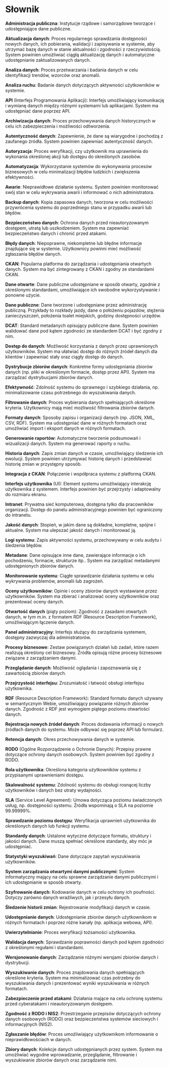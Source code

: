 # Słownik
**Administracja publiczna**: Instytucje rządowe i samorządowe tworzące i udostępniające dane publiczne.

**Aktualizacja danych**: Proces regularnego sprawdzania dostępności nowych danych, ich pobierania, walidacji i zapisywania w systemie, aby utrzymać bazę danych w stanie aktualności i zgodności z rzeczywistością. System powinien umożliwiać ciągłą aktualizację danych i automatyczne udostępnianie zaktualizowanych danych.

**Analiza danych**: Proces przetwarzania i badania danych w celu identyfikacji trendów, wzorców oraz anomalii.

**Analiza ruchu**: Badanie danych dotyczących aktywności użytkowników w systemie.

**API** (Interfejs Programowania Aplikacji): Interfejs umożliwiający komunikację i wymianę danych między różnymi systemami lub aplikacjami. System ma udostępniać dane poprzez API.

**Archiwizacja danych**: Proces przechowywania danych historycznych w celu ich zabezpieczenia i możliwości odtworzenia.

**Autentyczność danych**: Zapewnienie, że dane są wiarygodne i pochodzą z zaufanego źródła. System powinien zapewniać autentyczność danych.

**Autoryzacja**: Proces weryfikacji, czy użytkownik ma uprawnienia do wykonania określonej akcji lub dostępu do określonych zasobów.

**Automatyzacja**: Wykorzystanie systemów do wykonywania procesów biznesowych w celu minimalizacji błędów ludzkich i zwiększenia efektywności.

**Awarie**: Nieprawidłowe działanie systemu. System powinien monitorować swój stan w celu wykrywania awarii i informować o nich administratora.

**Backup danych**: Kopia zapasowa danych, tworzona w celu możliwości przywrócenia systemu do poprzedniego stanu w przypadku awarii lub błędów.

**Bezpieczeństwo danych**: Ochrona danych przed nieautoryzowanym dostępem, utratą lub uszkodzeniem. System ma zapewniać bezpieczeństwo danych i chronić przed atakami.

**Błędy danych**: Niepoprawne, niekompletne lub błędne informacje znajdujące się w systemie. Użytkownicy powinni mieć możliwość zgłaszania błędów danych.

**CKAN**: Popularna platforma do zarządzania i udostępniania otwartych danych. System ma być zintegrowany z CKAN i zgodny ze standardami CKAN.

**Dane otwarte**: Dane publiczne udostępniane w sposób otwarty, zgodnie z określonymi standardami, umożliwiające ich swobodne wykorzystywanie i ponowne użycie.

**Dane publiczne**: Dane tworzone i udostępniane przez administrację publiczną. Przykłady to rozkłady jazdy, dane o położeniu pojazdów, stężenia zanieczyszczeń, położenia toalet miejskich, godziny dostępności urzędów.

**DCAT**: Standard metadanych opisujący publiczne dane. System powinien walidować dane pod kątem zgodności ze standardem DCAT i być zgodny z nim.

**Dostęp do danych**: Możliwość korzystania z danych przez uprawnionych użytkowników. System ma ułatwiać dostęp do różnych źródeł danych dla klientów i zapewniać stały oraz ciągły dostęp do danych.

**Dystrybucje zbiorów danych**: Konkretne formy udostępniania zbiorów danych (np. pliki w określonym formacie, dostęp przez API). System ma zarządzać dystrybucjami zbiorów danych.

**Efektywność**: Zdolność systemu do sprawnego i szybkiego działania, np. minimalizowanie czasu potrzebnego do wyszukiwania danych.

**Filtrowanie danych**: Proces wybierania danych spełniających określone kryteria. Użytkownicy mają mieć możliwość filtrowania zbiorów danych.

**Formaty danych**: Sposoby zapisu i organizacji danych (np. JSON, XML, CSV, RDF). System ma udostępniać dane w różnych formatach oraz umożliwiać import i eksport danych w różnych formatach.

**Generowanie raportów**: Automatyczne tworzenie podsumowań i wizualizacji danych. System ma generować raporty o ruchu.

**Historia danych**: Zapis zmian danych w czasie, umożliwiający śledzenie ich ewolucji. System powinien utrzymywać historię danych i przedstawiać historię zmian w przystępny sposób.

**Integracja z CKAN**: Połączenie i współpraca systemu z platformą CKAN.

**Interfejs użytkownika** (UI): Element systemu umożliwiający interakcję użytkownika z systemem. Interfejs powinien być przejrzysty i adaptowalny do rozmiaru ekranu.

**Intranet**: Prywatna sieć komputerowa, dostępna tylko dla pracowników organizacji. Dostęp do panelu administracyjnego powinien być ograniczony do intranetu.

**Jakość danych**: Stopień, w jakim dane są dokładne, kompletne, spójne i aktualne. System ma ulepszać jakość danych i monitorować ją.

**Logi systemu**: Zapis aktywności systemu, przechowywany w celu audytu i śledzenia błędów.

**Metadane**: Dane opisujące inne dane, zawierające informacje o ich pochodzeniu, formacie, strukturze itp.. System ma zarządzać metadanymi udostępnionych zbiorów danych.

**Monitorowanie systemu**: Ciągłe sprawdzanie działania systemu w celu wykrywania problemów, anomalii lub zagrożeń.

**Oceny użytkowników**: Opinie i oceny zbiorów danych wystawiane przez użytkowników. System ma zbierać i analizować oceny użytkowników oraz prezentować oceny danych.

**Otwartość danych** (piąty poziom): Zgodność z zasadami otwartych danych, w tym m.in. z formatem RDF (Resource Description Framework), umożliwiającym łączenie danych.

**Panel administracyjny**: Interfejs służący do zarządzania systemem, dostępny zazwyczaj dla administratorów.

**Procesy biznesowe**: Zestaw powiązanych działań lub zadań, które razem realizują określony cel biznesowy. Źródła opisują różne procesy biznesowe związane z zarządzaniem danymi.

**Przeglądanie danych**: Możliwość oglądania i zapoznawania się z zawartością zbiorów danych.

**Przejrzystość interfejsu**: Zrozumiałość i łatwość obsługi interfejsu użytkownika.

**RDF** (Resource Description Framework): Standard formatu danych używany w semantycznym Webie, umożliwiający powiązanie różnych zbiorów danych. Zgodność z RDF jest wymogiem piątego poziomu otwartości danych.

**Rejestracja nowych źródeł danych**: Proces dodawania informacji o nowych źródłach danych do systemu. Może odbywać się poprzez API lub formularz.

**Retencja danych**: Okres przechowywania danych w systemie.

**RODO** (Ogólne Rozporządzenie o Ochronie Danych): Przepisy prawne dotyczące ochrony danych osobowych. System powinien być zgodny z RODO.

**Rola użytkownika**: Określona kategoria użytkowników systemu z przypisanymi uprawnieniami dostępu.

**Skalowalność systemu**: Zdolność systemu do obsługi rosnącej liczby użytkowników i danych bez utraty wydajności.

**SLA** (Service Level Agreement): Umowa dotycząca poziomu świadczonych usług, np. dostępności systemu. Źródła wspominają o SLA na poziomie 99.99999%.

**Sprawdzanie poziomu dostępu**: Weryfikacja uprawnień użytkownika do określonych danych lub funkcji systemu.

**Standardy danych**: Ustalone wytyczne dotyczące formatu, struktury i jakości danych. Dane muszą spełniać określone standardy, aby móc je udostępniać.

**Statystyki wyszukiwań**: Dane dotyczące zapytań wyszukiwania użytkowników.

**System zarządzania otwartymi danymi publicznymi**: System informatyczny mający na celu sprawne zarządzanie danymi publicznymi i ich udostępnianie w sposób otwarty.

**Szyfrowanie danych**: Kodowanie danych w celu ochrony ich poufności. Dotyczy zarówno danych wrażliwych, jak i przesyłu danych.

**Śledzenie historii zmian**: Rejestrowanie modyfikacji danych w czasie.

**Udostępnianie danych**: Udostępnianie zbiorów danych użytkownikom w różnych formatach i poprzez różne kanały (np. aplikacja webowa, API).

**Uwierzytelnianie**: Proces weryfikacji tożsamości użytkownika.

**Walidacja danych**: Sprawdzanie poprawności danych pod kątem zgodności z określonymi regułami i standardami.

**Wersjonowanie danych**: Zarządzanie różnymi wersjami zbiorów danych i dystrybucji.

**Wyszukiwanie danych**: Proces znajdowania danych spełniających określone kryteria. System ma minimalizować czas potrzebny do wyszukiwania danych i prezentować wyniki wyszukiwania w różnych formatach.

**Zabezpieczenie przed atakami**: Działania mające na celu ochronę systemu przed cyberatakami i nieautoryzowanym dostępem.

**Zgodność z RODO i NIS2**: Przestrzeganie przepisów dotyczących ochrony danych osobowych (RODO) oraz bezpieczeństwa systemów sieciowych i informacyjnych (NIS2).

**Zgłaszanie błędów**: Proces umożliwiający użytkownikom informowanie o nieprawidłowościach w danych.

**Zbiory danych**: Kolekcje danych udostępnianych przez system. System ma umożliwiać wygodne wprowadzanie, przeglądanie, filtrowanie i wyszukiwanie zbiorów danych oraz zarządzanie nimi.
